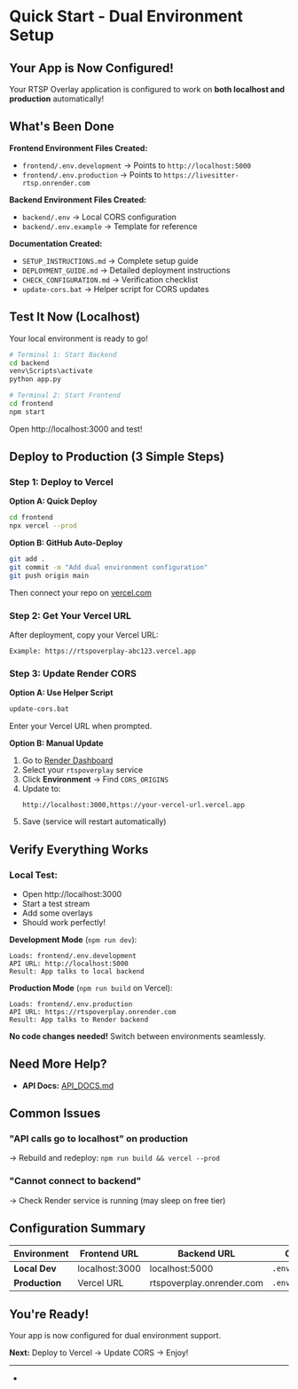 # Quick Start - Dual Environment Setup

## Your App is Now Configured!

Your RTSP Overlay application is configured to work on **both localhost and production** automatically!

## What's Been Done

**Frontend Environment Files Created:**
- `frontend/.env.development` → Points to `http://localhost:5000`
- `frontend/.env.production` → Points to `https://livesitter-rtsp.onrender.com`

**Backend Environment Files Created:**
- `backend/.env` → Local CORS configuration
- `backend/.env.example` → Template for reference

**Documentation Created:**
- `SETUP_INSTRUCTIONS.md` → Complete setup guide
- `DEPLOYMENT_GUIDE.md` → Detailed deployment instructions
- `CHECK_CONFIGURATION.md` → Verification checklist
- `update-cors.bat` → Helper script for CORS updates

## Test It Now (Localhost)

Your local environment is ready to go!

```bash
# Terminal 1: Start Backend
cd backend
venv\Scripts\activate
python app.py

# Terminal 2: Start Frontend  
cd frontend
npm start
```

Open http://localhost:3000 and test!

## Deploy to Production (3 Simple Steps)

### Step 1: Deploy to Vercel

**Option A: Quick Deploy**
```bash
cd frontend
npx vercel --prod
```

**Option B: GitHub Auto-Deploy**
```bash
git add .
git commit -m "Add dual environment configuration"
git push origin main
```
Then connect your repo on [vercel.com](https://vercel.com)

### Step 2: Get Your Vercel URL

After deployment, copy your Vercel URL:
```
Example: https://rtspoverplay-abc123.vercel.app
```

### Step 3: Update Render CORS

**Option A: Use Helper Script**
```bash
update-cors.bat
```
Enter your Vercel URL when prompted.

**Option B: Manual Update**
1. Go to [Render Dashboard](https://dashboard.render.com)
2. Select your `rtspoverplay` service
3. Click **Environment** → Find `CORS_ORIGINS`
4. Update to:
   ```
   http://localhost:3000,https://your-vercel-url.vercel.app
   ```
5. Save (service will restart automatically)

## Verify Everything Works

### Local Test:
- Open http://localhost:3000
- Start a test stream
- Add some overlays
- Should work perfectly!



**Development Mode** (`npm run dev`):
```
Loads: frontend/.env.development
API URL: http://localhost:5000
Result: App talks to local backend
```

**Production Mode** (`npm run build` on Vercel):
```
Loads: frontend/.env.production
API URL: https://rtspoverplay.onrender.com
Result: App talks to Render backend
```

**No code changes needed!** Switch between environments seamlessly.

## Need More Help?


- **API Docs:** [API_DOCS.md](API_DOCS.md)

## Common Issues



### "API calls go to localhost" on production
→ Rebuild and redeploy: `npm run build && vercel --prod`

### "Cannot connect to backend"
→ Check Render service is running (may sleep on free tier)



## Configuration Summary

| Environment | Frontend URL | Backend URL | Config File |
|-------------|-------------|-------------|-------------|
| **Local Dev** | localhost:3000 | localhost:5000 | `.env.development` |
| **Production** | Vercel URL | rtspoverplay.onrender.com | `.env.production` |

## You're Ready!

Your app is now configured for dual environment support. 

**Next:** Deploy to Vercel → Update CORS → Enjoy!

---

*

